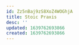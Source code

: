 ```yaml
---
id: Zz5nBaj9zS8XoZ4WOGhjA
title: Stoic Praxis
desc: ''
updated: 1639762693866
created: 1639762693866
---
```


